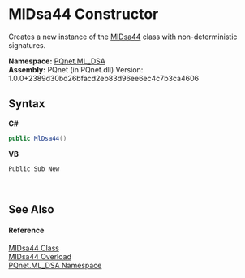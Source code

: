 # MlDsa44 Constructor 
 

Creates a new instance of the <a href="6ced723b-94b9-cefc-3c4e-51e99bd94fb4.md">MlDsa44</a> class with non-deterministic signatures.

**Namespace:**&nbsp;<a href="098c2ae7-a283-47c8-9739-d51bf939ff87.md">PQnet.ML_DSA</a><br />**Assembly:**&nbsp;PQnet (in PQnet.dll) Version: 1.0.0+2389d30bd26bfacd2eb83d96ee6ec4c7b3ca4606

## Syntax

**C#**<br />
``` C#
public MlDsa44()
```

**VB**<br />
``` VB
Public Sub New
```

<br />

## See Also


#### Reference
<a href="6ced723b-94b9-cefc-3c4e-51e99bd94fb4.md">MlDsa44 Class</a><br /><a href="0c307309-5395-d9bf-53e2-b34af7247a6b.md">MlDsa44 Overload</a><br /><a href="098c2ae7-a283-47c8-9739-d51bf939ff87.md">PQnet.ML_DSA Namespace</a><br />